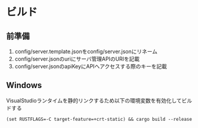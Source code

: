 # ビルド

## 前準備

1. config/server.template.jsonをconfig/server.jsonにリネーム
2. config/server.jsonのuriにサーバ管理APIのURIを記載
3. config/server.jsonのapiKeyにAPIへアクセスする際のキーを記載

## Windows
VisualStudioランタイムを静的リンクするため以下の環境変数を有効化してビルドする

``` DOS
(set RUSTFLAGS=-C target-feature=+crt-static) && cargo build --release
```
